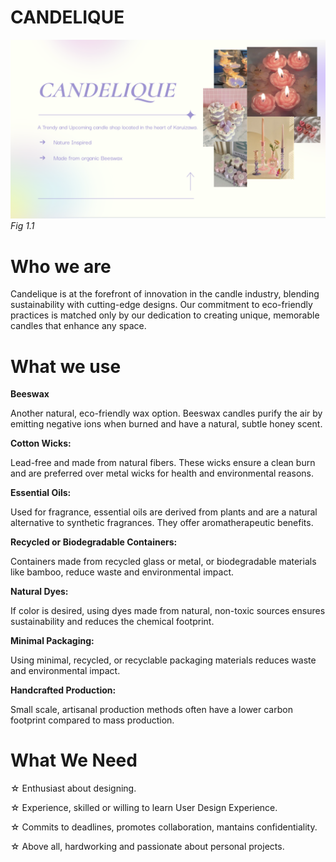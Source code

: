 # CANDELIQUE 
![](https://github.com/marinamen/unit3_project/blob/main/images/Screenshot%202024-01-15%20at%2008.01.25.png)
*Fig 1.1*

# Who we are

Candelique is at the forefront of innovation in the candle industry, blending sustainability with cutting-edge designs. Our commitment to eco-friendly practices is matched only by our dedication to creating unique, memorable candles that enhance any space.


# What we use

**Beeswax** 

Another natural, eco-friendly wax option. Beeswax candles purify the air by emitting negative ions when burned and have a natural, subtle honey scent.

**Cotton Wicks:**

Lead-free and made from natural fibers. These wicks ensure a clean burn and are preferred over metal wicks for health and environmental reasons.

**Essential Oils:**

Used for fragrance, essential oils are derived from plants and are a natural alternative to synthetic fragrances. They offer aromatherapeutic benefits.

**Recycled or Biodegradable Containers:**

Containers made from recycled glass or metal, or biodegradable materials like bamboo, reduce waste and environmental impact.

**Natural Dyes:**

If color is desired, using dyes made from natural, non-toxic sources ensures sustainability and reduces the chemical footprint.

**Minimal Packaging:**

Using minimal, recycled, or recyclable packaging materials reduces waste and environmental impact.

**Handcrafted Production:**

Small scale, artisanal production methods often have a lower carbon footprint compared to mass production.




# What We Need


 ☆ Enthusiast about designing.
 
 ☆ Experience, skilled or willing to learn User Design Experience.

 ☆ Commits to deadlines, promotes collaboration, mantains confidentiality. 
 
 ☆ Above all, hardworking and passionate about personal projects.
